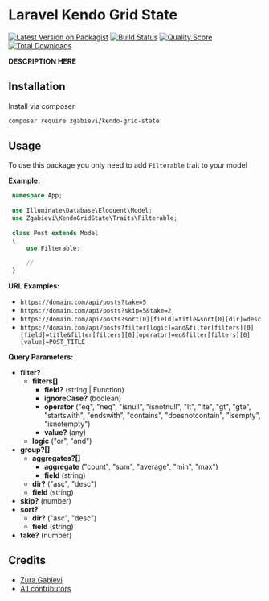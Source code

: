 # Laravel Kendo Grid State

[![Latest Version on Packagist](https://img.shields.io/packagist/v/zgabievi/kendo-grid-state.svg?style=flat-square)](https://packagist.org/packages/beyondcode/laravel-self-diagnosis)
[![Build Status](https://img.shields.io/travis/zgabievi/laravel-kendo-grid-state/master.svg?style=flat-square)](https://travis-ci.org/zgabievi/laravel-kendo-grid-state)
[![Quality Score](https://img.shields.io/scrutinizer/g/zgabievi/laravel-kendo-grid-state.svg?style=flat-square)](https://scrutinizer-ci.com/g/zgabievi/laravel-kendo-grid-state)
[![Total Downloads](https://img.shields.io/packagist/dt/zgabievi/kendo-grid-state.svg?style=flat-square)](https://packagist.org/packages/zgabievi/kendo-grid-state)

**DESCRIPTION HERE**

## Installation

Install via composer
```bash
composer require zgabievi/kendo-grid-state
```

## Usage

To use this package you only need to add `Filterable` trait to your model

**Example:**

```php
 namespace App;
 
 use Illuminate\Database\Eloquent\Model;
 use Zgabievi\KendoGridState\Traits\Filterable;
 
 class Post extends Model
 {
     use Filterable;
     
     //
 }
```

**URL Examples:**

- `https://domain.com/api/posts?take=5`
- `https://domain.com/api/posts?skip=5&take=2`
- `https://domain.com/api/posts?sort[0][field]=title&sort[0][dir]=desc`
- `https://domain.com/api/posts?filter[logic]=and&filter[filters][0][field]=title&filter[filters][0][operator]=eq&filter[filters][0][value]=POST_TITLE`

**Query Parameters:**

- **filter?**
  - **filters[]**
    - **field?** (string | Function)
    - **ignoreCase?** (boolean)
    - **operator** ("eq", "neq", "isnull", "isnotnull", "lt", "lte", "gt", "gte", "startswith", "endswith", "contains", "doesnotcontain", "isempty", "isnotempty")
    - **value?** (any)
  - **logic** ("or", "and")
- **group?[]**
  - **aggregates?[]**
    - **aggregate** ("count", "sum", "average", "min", "max")
    - **field** (string)
  - **dir?** ("asc", "desc")
  - **field** (string)
- **skip?** (number)
- **sort?**
  - **dir?** ("asc", "desc")
  - **field** (string)
- **take?** (number)

## Credits

- [Zura Gabievi](https://github.com/zgabievi/kendo-grid-state)
- [All contributors](https://github.com/zgabievi/kendo-grid-state/graphs/contributors)


